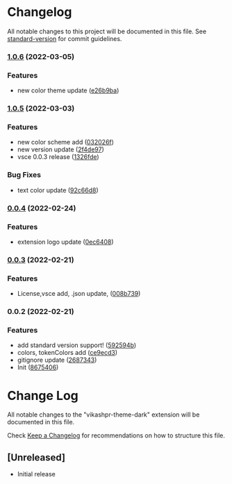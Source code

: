 # Changelog

All notable changes to this project will be documented in this file. See [standard-version](https://github.com/conventional-changelog/standard-version) for commit guidelines.

### [1.0.6](https://github.com/VikashPR/VikashPR-Theme-Dark/compare/v1.0.5...v1.0.6) (2022-03-05)


### Features

* new color theme update ([e26b9ba](https://github.com/VikashPR/VikashPR-Theme-Dark/commit/e26b9badd4e15f7ee0fc1e5ce960acc36f8a9321))

### [1.0.5](https://github.com/VikashPR/VikashPR-Theme-Dark/compare/v0.0.4...v1.0.5) (2022-03-03)


### Features

* new color scheme add ([032026f](https://github.com/VikashPR/VikashPR-Theme-Dark/commit/032026f46682c00cea4a7f262000fd3ac59c5944))
* new version update ([2f4de97](https://github.com/VikashPR/VikashPR-Theme-Dark/commit/2f4de971fbbcb1f4f257faa8c426088d6907c7ec))
* vsce 0.0.3 release ([1326fde](https://github.com/VikashPR/VikashPR-Theme-Dark/commit/1326fde8219231ba73fd9b5dabf0739095f0583b))


### Bug Fixes

* text color update ([92c66d8](https://github.com/VikashPR/VikashPR-Theme-Dark/commit/92c66d8121c088ea5521584b792ebab3f0816697))

### [0.0.4](https://github.com/VikashPR/VikashPR-Theme-Dark/compare/v0.0.3...v0.0.4) (2022-02-24)


### Features

* extension logo update ([0ec6408](https://github.com/VikashPR/VikashPR-Theme-Dark/commit/0ec640851524bb636a4c2d2faf64921e30e3b64f))

### [0.0.3](https://github.com/VikashPR/VikashPR-Theme-Dark/compare/v0.0.2...v0.0.3) (2022-02-21)


### Features

* License,vsce add, .json update, ([008b739](https://github.com/VikashPR/VikashPR-Theme-Dark/commit/008b73915edcccbea5d35157ccd7c0ad03fe7aa8))

### 0.0.2 (2022-02-21)


### Features

* add standard version support! ([592594b](https://github.com/VikashPR/VikashPR-Theme-Dark/commit/592594ba18eb8c7e0b9256e18e91097f76f65f0e))
* colors, tokenColors add ([ce9ecd3](https://github.com/VikashPR/VikashPR-Theme-Dark/commit/ce9ecd3c97ccbefc355777e2e31efd76a841e06a))
* gitignore update ([2687343](https://github.com/VikashPR/VikashPR-Theme-Dark/commit/2687343580033e16e9da462069fc3ae6e0121400))
* Init ([8675406](https://github.com/VikashPR/VikashPR-Theme-Dark/commit/8675406f3376e5bd5c3f3fbb91ca1558d9684619))

# Change Log

All notable changes to the "vikashpr-theme-dark" extension will be documented in this file.

Check [Keep a Changelog](http://keepachangelog.com/) for recommendations on how to structure this file.

## [Unreleased]

- Initial release
